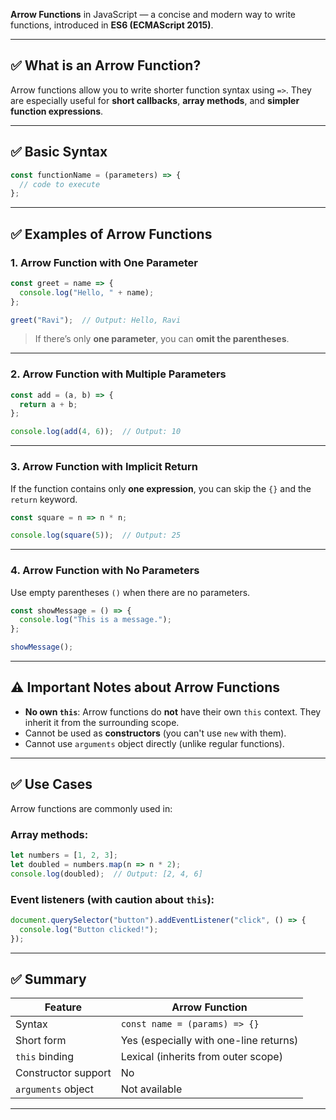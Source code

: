 **Arrow Functions** in JavaScript — a concise and modern way to write functions, introduced in **ES6 (ECMAScript 2015)**.

---

## ✅ What is an Arrow Function?

Arrow functions allow you to write shorter function syntax using `=>`.
They are especially useful for **short callbacks**, **array methods**, and **simpler function expressions**.

---

## ✅ Basic Syntax

```javascript
const functionName = (parameters) => {
  // code to execute
};
```

---

## ✅ Examples of Arrow Functions

### 1. Arrow Function with One Parameter

```javascript
const greet = name => {
  console.log("Hello, " + name);
};

greet("Ravi");  // Output: Hello, Ravi
```

> If there’s only **one parameter**, you can **omit the parentheses**.

---

### 2. Arrow Function with Multiple Parameters

```javascript
const add = (a, b) => {
  return a + b;
};

console.log(add(4, 6));  // Output: 10
```

---

### 3. Arrow Function with **Implicit Return**

If the function contains only **one expression**, you can skip the `{}` and the `return` keyword.

```javascript
const square = n => n * n;

console.log(square(5));  // Output: 25
```

---

### 4. Arrow Function with No Parameters

Use empty parentheses `()` when there are no parameters.

```javascript
const showMessage = () => {
  console.log("This is a message.");
};

showMessage();
```

---

## ⚠️ Important Notes about Arrow Functions

* **No own `this`**: Arrow functions do **not** have their own `this` context. They inherit it from the surrounding scope.
* Cannot be used as **constructors** (you can't use `new` with them).
* Cannot use `arguments` object directly (unlike regular functions).

---

## ✅ Use Cases

Arrow functions are commonly used in:

### Array methods:

```javascript
let numbers = [1, 2, 3];
let doubled = numbers.map(n => n * 2);
console.log(doubled);  // Output: [2, 4, 6]
```

### Event listeners (with caution about `this`):

```javascript
document.querySelector("button").addEventListener("click", () => {
  console.log("Button clicked!");
});
```

---

## ✅ Summary

| Feature             | Arrow Function                         |
| ------------------- | -------------------------------------- |
| Syntax              | `const name = (params) => {}`          |
| Short form          | Yes (especially with one-line returns) |
| `this` binding      | Lexical (inherits from outer scope)    |
| Constructor support | No                                     |
| `arguments` object  | Not available                          |

---

